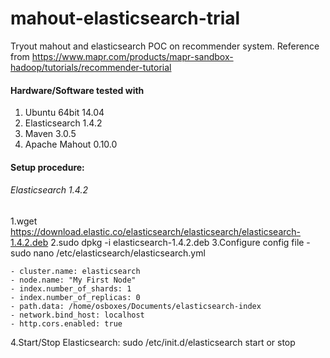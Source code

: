 # mahout-elasticsearch-trial
Tryout mahout and elasticsearch POC on recommender system. Reference from <a href="https://www.mapr.com/products/mapr-sandbox-hadoop/tutorials/recommender-tutorial">https://www.mapr.com/products/mapr-sandbox-hadoop/tutorials/recommender-tutorial</a>

#### Hardware/Software tested with
1. Ubuntu 64bit 14.04
2. Elasticsearch 1.4.2
3. Maven 3.0.5
4. Apache Mahout 0.10.0

#### Setup procedure:
###### Elasticsearch 1.4.2
1.wget https://download.elastic.co/elasticsearch/elasticsearch/elasticsearch-1.4.2.deb
2.sudo dpkg -i elasticsearch-1.4.2.deb
3.Configure config file - sudo nano /etc/elasticsearch/elasticsearch.yml
```
- cluster.name: elasticsearch
- node.name: "My First Node"
- index.number_of_shards: 1
- index.number_of_replicas: 0
- path.data: /home/osboxes/Documents/elasticsearch-index
- network.bind_host: localhost
- http.cors.enabled: true
```
4.Start/Stop Elasticsearch: sudo /etc/init.d/elasticsearch start or stop 
